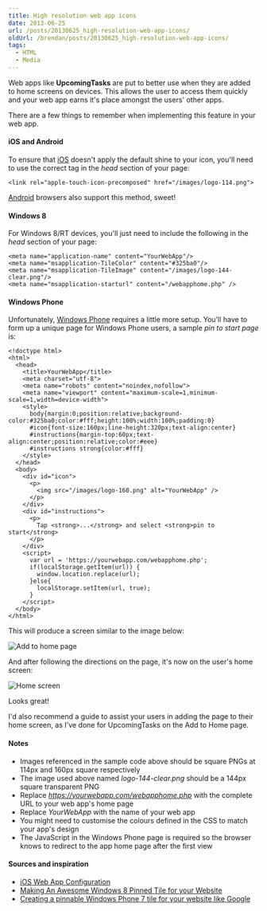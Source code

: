 ```yaml
---
title: High resolution web app icons
date: 2013-06-25
url: /posts/20130625_high-resolution-web-app-icons/
oldUrl: /brendan/posts/20130625_high-resolution-web-app-icons/
tags:
  - HTML
  - Media
---
```


Web apps like **UpcomingTasks** are put to better use when they are added to home screens on devices. This allows the user to access them quickly and your web app earns it's place amongst the users' other apps.

There are a few things to remember when implementing this feature in your web app.

#### iOS and Android

To ensure that [iOS](http://www.apple.com/ios/) doesn't apply the default shine to your icon, you'll need to use the correct tag in the _head_ section of your page:

```
<link rel="apple-touch-icon-precomposed" href="/images/logo-114.png">
```

[Android](http://www.android.com/) browsers also support this method, sweet!

#### Windows 8

For Windows 8/RT devices, you'll just need to include the following in the _head_ section of your page:

```
<meta name="application-name" content="YourWebApp"/>
<meta name="msapplication-TileColor" content="#325ba0"/>
<meta name="msapplication-TileImage" content="/images/logo-144-clear.png"/>
<meta name="msapplication-starturl" content="/webapphome.php" />
```

#### Windows Phone

Unfortunately, [Windows Phone](http://www.windowsphone.com/) requires a little more setup. You'll have to form up a unique page for Windows Phone users, a sample _pin to start page_ is:

```
<!doctype html>
<html>
  <head>
    <title>YourWebApp</title>
    <meta charset="utf-8">
    <meta name="robots" content="noindex,nofollow">
    <meta name="viewport" content="maximum-scale=1,minimum-scale=1,width=device-width">
    <style>
      body{margin:0;position:relative;background-color:#325ba0;color:#fff;height:100%;width:100%;padding:0}
      #icon{font-size:160px;line-height:320px;text-align:center}
      #instructions{margin-top:60px;text-align:center;position:relative;color:#eee}
      #instructions strong{color:#fff}
    </style>
  </head>
  <body>
    <div id="icon">
      <p>
        <img src="/images/logo-160.png" alt="YourWebApp" />
      </p>
    </div>
    <div id="instructions">
      <p>
        Tap <strong>...</strong> and select <strong>pin to start</strong>
      </p>
    </div>
    <script>
      var url = 'https://yourwebapp.com/webapphome.php';
      if(localStorage.getItem(url)) {
        window.location.replace(url);
      }else{
        localStorage.setItem(url, true);
      }
    </script>
  </body>
</html>
```

This will produce a screen similar to the image below:

![Add to home page](/images/brendan/addtohome-page.jpg)

And after following the directions on the page, it's now on the user's home screen:

![Home screen](/images/brendan/homescreen.png)

Looks great!

I'd also recommend a guide to assist your users in adding the page to their home screen, as I've done for UpcomingTasks on the Add to Home page.

#### Notes

- Images referenced in the sample code above should be square PNGs at 114px and 160px square respectively
- The image used above named _logo-144-clear.png_ should be a 144px square transparent PNG
- Replace *https://yourwebapp.com/webapphome.php* with the complete URL to your web app's home page
- Replace _YourWebApp_ with the name of your web app
- You might need to customise the colours defined in the CSS to match your app's design
- The JavaScript in the Windows Phone page is required so the browser knows to redirect to the app home page after the first view

#### Sources and inspiration

- [iOS Web App Configuration](https://gist.github.com/jdaihl/472519)
- [Making An Awesome Windows 8 Pinned Tile for your Website](http://dontcodetired.com/blog/post/Making-An-Awesome-Windows-8-Pinned-Tile-for-your-Website.aspx)
- [Creating a pinnable Windows Phone 7 tile for your website like Google](http://www.russellbeattie.com/blog/creating-a-pinnable-windows-phone-7-tile-for-your-website-like-google)
